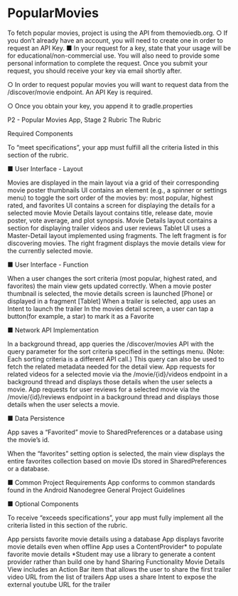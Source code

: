 # PopularMovies

To fetch popular movies, project is using the API from themoviedb.org.
○ If you don’t already have an account, you will need to create one in order to request an API Key.
■ In your request for a key, state that your usage will be for educational/non-commercial use.
You will also need to provide some personal information to complete the request.
Once you submit your request, you should receive your key via email shortly after.

○ In order to request popular movies you will want to request data from the /discover/movie endpoint. An API Key is required.

○ Once you obtain your key, you append it to gradle.properties

P2 - Popular Movies App, Stage 2 Rubric
The Rubric

Required Components

To “meet specifications”, your app must fulfill all the criteria listed in this section of the rubric.

■  User Interface - Layout

Movies are displayed in the main layout via a grid of their corresponding movie poster thumbnails
UI contains an element (e.g., a spinner or settings menu) to toggle the sort order of the movies by: most popular, highest rated, and favorites
UI contains a screen for displaying the details for a selected movie
Movie Details layout contains title, release date, movie poster, vote average, and plot synopsis.
Movie Details layout contains a section for displaying trailer videos and user reviews
Tablet UI uses a Master-Detail layout implemented using fragments. The left fragment is for discovering movies. The right fragment displays the movie details view for the currently selected movie.

■ User Interface - Function

When a user changes the sort criteria (most popular, highest rated, and favorites) the main view gets updated correctly.
When a movie poster thumbnail is selected, the movie details screen is launched [Phone] or displayed in a fragment [Tablet]
When a trailer is selected, app uses an Intent to launch the trailer
In the movies detail screen, a user can tap a button(for example, a star) to mark it as a Favorite

■ Network API Implementation

In a background thread, app queries the /discover/movies API with the query parameter for the sort criteria specified in the settings menu. (Note: Each sorting criteria is a different API call.)
This query can also be used to fetch the related metadata needed for the detail view.
App requests for related videos for a selected movie via the /movie/{id}/videos endpoint in a background thread and displays those details when the user selects a movie.
App requests for user reviews for a selected movie via the /movie/{id}/reviews endpoint in a background thread and displays those details when the user selects a movie.

■ Data Persistence

App saves a “Favorited” movie to SharedPreferences or a database using the movie’s id.

When the “favorites” setting option is selected, the main view displays the entire favorites collection based on movie IDs stored in SharedPreferences or a database.

■ Common Project Requirements
App conforms to common standards found in the Android Nanodegree General Project Guidelines

■ Optional Components

To receive “exceeds specifications”, your app must fully implement all the criteria listed in this section of the rubric.

App persists favorite movie details using a database
App displays favorite movie details even when offline
App uses a ContentProvider* to populate favorite movie details
*Student may use a library to generate a content provider rather than build one by hand
Sharing Functionality
Movie Details View includes an Action Bar item that allows the user to share the first trailer video URL from the list of trailers
App uses a share Intent to expose the external youtube URL for the trailer





